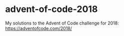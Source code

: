 # advent-of-code-2018
My solutions to the Advent of Code challenge for 2018: https://adventofcode.com/2018/
